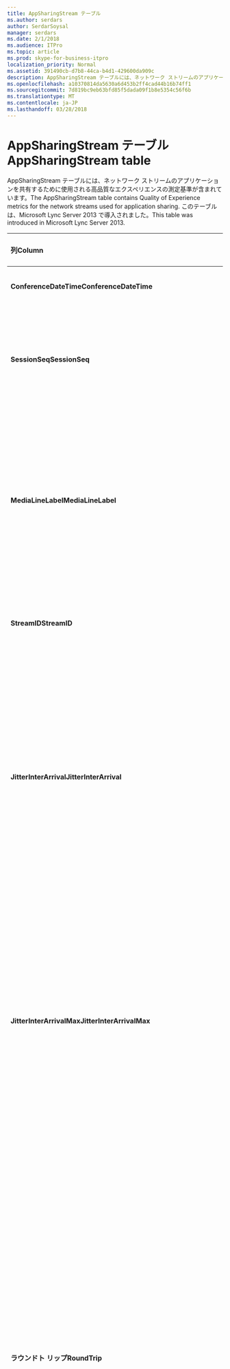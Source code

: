 ```yaml
---
title: AppSharingStream テーブル
ms.author: serdars
author: SerdarSoysal
manager: serdars
ms.date: 2/1/2018
ms.audience: ITPro
ms.topic: article
ms.prod: skype-for-business-itpro
localization_priority: Normal
ms.assetid: 391490cb-d7b8-44ca-b4d1-429600da909c
description: AppSharingStream テーブルには、ネットワーク ストリームのアプリケーションを共有するために使用される高品質なエクスペリエンスの測定基準が含まれています。 このテーブルは、Microsoft Lync Server 2013 で導入されました。
ms.openlocfilehash: a10370814da5630a6d453b2ff4cad44b16b74ff1
ms.sourcegitcommit: 7d819bc9eb63bfd85f5dada09f1b8e5354c56f6b
ms.translationtype: MT
ms.contentlocale: ja-JP
ms.lasthandoff: 03/28/2018
---
```

# <a name="appsharingstream-table"></a><span data-ttu-id="cd76f-104">AppSharingStream テーブル</span><span class="sxs-lookup"><span data-stu-id="cd76f-104">AppSharingStream table</span></span>
 
<span data-ttu-id="cd76f-105">AppSharingStream テーブルには、ネットワーク ストリームのアプリケーションを共有するために使用される高品質なエクスペリエンスの測定基準が含まれています。</span><span class="sxs-lookup"><span data-stu-id="cd76f-105">The AppSharingStream table contains Quality of Experience metrics for the network streams used for application sharing.</span></span> <span data-ttu-id="cd76f-106">このテーブルは、Microsoft Lync Server 2013 で導入されました。</span><span class="sxs-lookup"><span data-stu-id="cd76f-106">This table was introduced in Microsoft Lync Server 2013.</span></span>
  
|<span data-ttu-id="cd76f-107">**列**</span><span class="sxs-lookup"><span data-stu-id="cd76f-107">**Column**</span></span>|<span data-ttu-id="cd76f-108">**データ型**</span><span class="sxs-lookup"><span data-stu-id="cd76f-108">**Data Type**</span></span>|<span data-ttu-id="cd76f-109">**キーまたはインデックス**</span><span class="sxs-lookup"><span data-stu-id="cd76f-109">**Key/Index**</span></span>|<span data-ttu-id="cd76f-110">**詳細**</span><span class="sxs-lookup"><span data-stu-id="cd76f-110">**Details**</span></span>|
|:-----|:-----|:-----|:-----|
|<span data-ttu-id="cd76f-111">**ConferenceDateTime**</span><span class="sxs-lookup"><span data-stu-id="cd76f-111">**ConferenceDateTime**</span></span> <br/> |<span data-ttu-id="cd76f-112">日付時刻</span><span class="sxs-lookup"><span data-stu-id="cd76f-112">dateTime</span></span>  <br/> |<span data-ttu-id="cd76f-113">プライマリ サーバーで、外部</span><span class="sxs-lookup"><span data-stu-id="cd76f-113">Primary, Foreign</span></span>  <br/> |<span data-ttu-id="cd76f-114">日付と時刻、セッションを開始します。</span><span class="sxs-lookup"><span data-stu-id="cd76f-114">Date and time that the session started.</span></span>  <br/> |
|<span data-ttu-id="cd76f-115">**SessionSeq**</span><span class="sxs-lookup"><span data-stu-id="cd76f-115">**SessionSeq**</span></span> <br/> |<span data-ttu-id="cd76f-116">int</span><span class="sxs-lookup"><span data-stu-id="cd76f-116">int</span></span>  <br/> |<span data-ttu-id="cd76f-117">プライマリ サーバーで、外部</span><span class="sxs-lookup"><span data-stu-id="cd76f-117">Primary, Foreign</span></span>  <br/> |<span data-ttu-id="cd76f-118">同時日付けと同時に開始されたセッションの間で区別するために使用される一連の識別子です。</span><span class="sxs-lookup"><span data-stu-id="cd76f-118">Sequential identifier used to distinguish between sessions that started on the same date and at the same time.</span></span>  <br/> |
|<span data-ttu-id="cd76f-119">**MediaLineLabel**</span><span class="sxs-lookup"><span data-stu-id="cd76f-119">**MediaLineLabel**</span></span> <br/> |<span data-ttu-id="cd76f-120">tinyint</span><span class="sxs-lookup"><span data-stu-id="cd76f-120">tinyint</span></span>  <br/> |<span data-ttu-id="cd76f-121">プライマリ サーバーで、外部</span><span class="sxs-lookup"><span data-stu-id="cd76f-121">Primary, Foreign</span></span>  <br/> |<span data-ttu-id="cd76f-122">呼び出しで使用されているビデオの線の種類を表します。</span><span class="sxs-lookup"><span data-stu-id="cd76f-122">Represents the type of video line used in the call.</span></span> <span data-ttu-id="cd76f-123">有効な値は次のとおりです。</span><span class="sxs-lookup"><span data-stu-id="cd76f-123">Allowed values are:</span></span>  <br/> <span data-ttu-id="cd76f-124">0 - オーディオ</span><span class="sxs-lookup"><span data-stu-id="cd76f-124">0 - Audio</span></span>  <br/> <span data-ttu-id="cd76f-125">1-ビデオ</span><span class="sxs-lookup"><span data-stu-id="cd76f-125">1 - Video</span></span>  <br/> <span data-ttu-id="cd76f-126">2-パノラマ ビデオ</span><span class="sxs-lookup"><span data-stu-id="cd76f-126">2 - Panoramic video</span></span>  <br/> <span data-ttu-id="cd76f-127">3 - アプリケーションとデスクトップの共有</span><span class="sxs-lookup"><span data-stu-id="cd76f-127">3 -Application/Desktop Sharing</span></span>  <br/> |
|<span data-ttu-id="cd76f-128">**StreamID**</span><span class="sxs-lookup"><span data-stu-id="cd76f-128">**StreamID**</span></span> <br/> |<span data-ttu-id="cd76f-129">int</span><span class="sxs-lookup"><span data-stu-id="cd76f-129">int</span></span>  <br/> |<span data-ttu-id="cd76f-130">Primary</span><span class="sxs-lookup"><span data-stu-id="cd76f-130">Primary</span></span>  <br/> |<span data-ttu-id="cd76f-131">ストリームを共有するアプリケーションの一意の識別子です。</span><span class="sxs-lookup"><span data-stu-id="cd76f-131">Unique identifier of the application sharing stream.</span></span>  <br/> |
|<span data-ttu-id="cd76f-132">**JitterInterArrival**</span><span class="sxs-lookup"><span data-stu-id="cd76f-132">**JitterInterArrival**</span></span> <br/> |<span data-ttu-id="cd76f-133">int</span><span class="sxs-lookup"><span data-stu-id="cd76f-133">int</span></span>  <br/> ||<span data-ttu-id="cd76f-p104">RTP パケットの着信間に検出された平均ジッター (ジッターとは、通話の "揺れ" の測定値です)。通常、この値が高い場合は、輻輳やメディア サーバーの過負荷の原因が考えられます。その結果、音声のひずみや欠落が生じます。</span><span class="sxs-lookup"><span data-stu-id="cd76f-p104">Average jitter detected between RTP packet arrivals. (Jitter is a measure of the "shakiness" of a call.) High jitter values are typically caused by congestion or an overloaded media server, and result in distorted or lost audio.</span></span>  <br/> |
|<span data-ttu-id="cd76f-136">**JitterInterArrivalMax**</span><span class="sxs-lookup"><span data-stu-id="cd76f-136">**JitterInterArrivalMax**</span></span> <br/> |<span data-ttu-id="cd76f-137">int</span><span class="sxs-lookup"><span data-stu-id="cd76f-137">int</span></span>  <br/> ||<span data-ttu-id="cd76f-138">最大変位は RTP パケットの到着の間に検出します。</span><span class="sxs-lookup"><span data-stu-id="cd76f-138">Maximum jitter detected between RTP packet arrivals.</span></span> <span data-ttu-id="cd76f-139">(ジッタとは、呼び出しの「揺れ」の尺度のことです)。高ジッタ値は、通常負荷またはオーバー ロードされたメディア サーバーでは、によって発生し、オーディオがゆがんでいる、または失われると。</span><span class="sxs-lookup"><span data-stu-id="cd76f-139">(Jitter is a measure of the "shakiness" of a call.) High jitter values are typically caused by congestion or an overloaded media server, and result in distorted or lost audio.</span></span>  <br/> |
|<span data-ttu-id="cd76f-140">**ラウンドト リップ**</span><span class="sxs-lookup"><span data-stu-id="cd76f-140">**RoundTrip**</span></span> <br/> |<span data-ttu-id="cd76f-141">int</span><span class="sxs-lookup"><span data-stu-id="cd76f-141">int</span></span>  <br/> ||<span data-ttu-id="cd76f-p106">リアルタイム転送プロトコル (RTP) パケットが別のエンドポイントとの間を往復するのに要する平均時間 (ミリ秒単位)。200 ミリ秒以下の往復時間が許容できる品質と見なされます。</span><span class="sxs-lookup"><span data-stu-id="cd76f-p106">Average amount of (in milliseconds) required for a Real-Time Transport Protocol packet to travel to another endpoint and then back. Round-trip times of 200 milliseconds or less are considered of acceptable quality.</span></span>  <br/> <span data-ttu-id="cd76f-p107">この値が高い場合は、国際通話ルーティング、ルーティングの構成ミス、メディア サーバーの過負荷などの原因が考えられます。その結果、双方向のリアルタイムの音声会話が難しくなります。</span><span class="sxs-lookup"><span data-stu-id="cd76f-p107">High round-trip values can be caused by international call routing; a routing misconfiguration; or an overloaded media server. High round-trip times result in difficulties with two-way, real-time audio conversations.</span></span>  <br/> |
|<span data-ttu-id="cd76f-146">**RoundTripMax**</span><span class="sxs-lookup"><span data-stu-id="cd76f-146">**RoundTripMax**</span></span> <br/> |<span data-ttu-id="cd76f-147">int</span><span class="sxs-lookup"><span data-stu-id="cd76f-147">int</span></span>  <br/> ||<span data-ttu-id="cd76f-148">最大量 (単位はミリ秒) のリアルタイム転送プロトコル パケットを別のエンドポイントに移動し、バックアップに必要な。</span><span class="sxs-lookup"><span data-stu-id="cd76f-148">Maximum amount of (in milliseconds) required for a Real-Time Transport Protocol packet to travel to another endpoint and then back.</span></span> <span data-ttu-id="cd76f-149">200 ミリ秒以下の往復時間が許容できる品質と見なされます。</span><span class="sxs-lookup"><span data-stu-id="cd76f-149">Round-trip times of 200 milliseconds or less are considered of acceptable quality.</span></span>  <br/> <span data-ttu-id="cd76f-p109">この値が高い場合は、国際通話ルーティング、ルーティングの構成ミス、メディア サーバーの過負荷などの原因が考えられます。その結果、双方向のリアルタイムの音声会話が難しくなります。</span><span class="sxs-lookup"><span data-stu-id="cd76f-p109">High round-trip values can be caused by international call routing; a routing misconfiguration; or an overloaded media server. High round-trip times result in difficulties with two-way, real-time audio conversations.</span></span>  <br/> |
|<span data-ttu-id="cd76f-152">**PacketLossRate**</span><span class="sxs-lookup"><span data-stu-id="cd76f-152">**PacketLossRate**</span></span> <br/> |<span data-ttu-id="cd76f-153">float</span><span class="sxs-lookup"><span data-stu-id="cd76f-153">float</span></span>  <br/> ||<span data-ttu-id="cd76f-p110">リアルタイム転送プロトコル (RTP) パケット損失の平均レート。(パケット損失は、RTP パケット、つまりインターネット経由で音声とビデオを転送するために使われるプロトコルの一種で、パケットが宛先に到達できなかったときに発生します)。この値が高い場合は、輻輳、帯域幅の不足、ワイヤレスの輻輳または干渉、メディア サーバーの過負荷などの原因が考えられます。パケット損失が発生すると、通常、音声のひずみや欠落が生じます。</span><span class="sxs-lookup"><span data-stu-id="cd76f-p110">Average rate of Real-Time Transport Protocol (RTP) packet loss. (Packet loss occurs when RTP packets, a protocol used for transmitting audio and video across the Internet, failed to reach their destination.) High loss rates are generally caused by congestion; lack of bandwidth; wireless congestion or interference; or an overloaded media server. Packet loss typically results in distorted or lost audio.</span></span>  <br/> |
|<span data-ttu-id="cd76f-157">**PacketLossRateMax**</span><span class="sxs-lookup"><span data-stu-id="cd76f-157">**PacketLossRateMax**</span></span> <br/> |<span data-ttu-id="cd76f-158">float</span><span class="sxs-lookup"><span data-stu-id="cd76f-158">float</span></span>  <br/> ||<span data-ttu-id="cd76f-159">リアルタイム転送プロトコル (RTP) パケット損失の最大速度です。</span><span class="sxs-lookup"><span data-stu-id="cd76f-159">Maximum rate of Real-Time Transport Protocol (RTP) packet loss.</span></span> <span data-ttu-id="cd76f-160">(パケット ・ ロスは、送信先に到達するのには、RTP パケットをインターネット経由でオーディオとビデオを送信するために使用されるプロトコルが失敗したとき発生します)。高損失率の原因として多い混雑します。帯域幅が不足しています。ワイヤレスの輻輳または干渉します。または、オーバー ロードされたメディア サーバーを選択します。</span><span class="sxs-lookup"><span data-stu-id="cd76f-160">(Packet loss occurs when RTP packets, a protocol used for transmitting audio and video across the Internet, failed to reach their destination.) High loss rates are generally caused by congestion; lack of bandwidth; wireless congestion or interference; or an overloaded media server.</span></span> <span data-ttu-id="cd76f-161">パケット損失が発生すると、通常、音声のひずみや欠落が生じます。</span><span class="sxs-lookup"><span data-stu-id="cd76f-161">Packet loss typically results in distorted or lost audio.</span></span>  <br/> |
|<span data-ttu-id="cd76f-162">**PacketUtilization**</span><span class="sxs-lookup"><span data-stu-id="cd76f-162">**PacketUtilization**</span></span> <br/> |<span data-ttu-id="cd76f-163">int</span><span class="sxs-lookup"><span data-stu-id="cd76f-163">int</span></span>  <br/> ||<span data-ttu-id="cd76f-164">送信されるパケットの数です。</span><span class="sxs-lookup"><span data-stu-id="cd76f-164">Number of packets sent.</span></span>  <br/> |
|<span data-ttu-id="cd76f-165">**BandwidthEst**</span><span class="sxs-lookup"><span data-stu-id="cd76f-165">**BandwidthEst**</span></span> <br/> |<span data-ttu-id="cd76f-166">int</span><span class="sxs-lookup"><span data-stu-id="cd76f-166">int</span></span>  <br/> ||<span data-ttu-id="cd76f-167">セッションの最後に使用可能な一方向の帯域幅を推定します。</span><span class="sxs-lookup"><span data-stu-id="cd76f-167">Estimated one-way bandwidth available at the end of the session.</span></span> <span data-ttu-id="cd76f-168">1 秒あたりのビット数で報告されます。</span><span class="sxs-lookup"><span data-stu-id="cd76f-168">Reported in bits per second.</span></span>  <br/> |
|<span data-ttu-id="cd76f-169">**AppSharingPayloadDescription**</span><span class="sxs-lookup"><span data-stu-id="cd76f-169">**AppSharingPayloadDescription**</span></span> <br/> |<span data-ttu-id="cd76f-170">int</span><span class="sxs-lookup"><span data-stu-id="cd76f-170">int</span></span>  <br/> ||<span data-ttu-id="cd76f-171">ペイロードを共有するアプリケーションの説明です。</span><span class="sxs-lookup"><span data-stu-id="cd76f-171">Description of the application sharing payload.</span></span>  <br/> |
|<span data-ttu-id="cd76f-172">**RelativeOneWayTotal**</span><span class="sxs-lookup"><span data-stu-id="cd76f-172">**RelativeOneWayTotal**</span></span> <br/> |<span data-ttu-id="cd76f-173">float</span><span class="sxs-lookup"><span data-stu-id="cd76f-173">float</span></span>  <br/> ||<span data-ttu-id="cd76f-174">一方向の遅延時間の合計金額です。</span><span class="sxs-lookup"><span data-stu-id="cd76f-174">Total amount of one-way latency.</span></span> <span data-ttu-id="cd76f-175">相対的な一方向の遅延時間は、クライアントとサーバー間の遅延を測定します。</span><span class="sxs-lookup"><span data-stu-id="cd76f-175">Relative one-way latency measures the delay between the client and the server.</span></span>  <br/> |
|<span data-ttu-id="cd76f-176">**RelativeOneWayAverage**</span><span class="sxs-lookup"><span data-stu-id="cd76f-176">**RelativeOneWayAverage**</span></span> <br/> |<span data-ttu-id="cd76f-177">float</span><span class="sxs-lookup"><span data-stu-id="cd76f-177">float</span></span>  <br/> ||<span data-ttu-id="cd76f-178">一方向の遅延時間の平均量。</span><span class="sxs-lookup"><span data-stu-id="cd76f-178">Average amount of one-way latency.</span></span> <span data-ttu-id="cd76f-179">相対的な一方向の遅延時間は、クライアントとサーバー間の遅延を測定します。</span><span class="sxs-lookup"><span data-stu-id="cd76f-179">Relative one-way latency measures the delay between the client and the server.</span></span>  <br/> |
|<span data-ttu-id="cd76f-180">**RelativeOneWayMax**</span><span class="sxs-lookup"><span data-stu-id="cd76f-180">**RelativeOneWayMax**</span></span> <br/> |<span data-ttu-id="cd76f-181">float</span><span class="sxs-lookup"><span data-stu-id="cd76f-181">float</span></span>  <br/> ||<span data-ttu-id="cd76f-182">一方向の遅延時間の最大数。</span><span class="sxs-lookup"><span data-stu-id="cd76f-182">Maximum amount of one-way latency.</span></span> <span data-ttu-id="cd76f-183">相対的な一方向の遅延時間は、クライアントとサーバー間の遅延を測定します。</span><span class="sxs-lookup"><span data-stu-id="cd76f-183">Relative one-way latency measures the delay between the client and the server.</span></span>  <br/> |
|<span data-ttu-id="cd76f-184">**RelativeOneWayBurstOccurrences**</span><span class="sxs-lookup"><span data-stu-id="cd76f-184">**RelativeOneWayBurstOccurrences**</span></span> <br/> |<span data-ttu-id="cd76f-185">int</span><span class="sxs-lookup"><span data-stu-id="cd76f-185">int</span></span>  <br/> ||<span data-ttu-id="cd76f-186">合計の一方向のバースト発生数です。</span><span class="sxs-lookup"><span data-stu-id="cd76f-186">Total one-way burst occurrences.</span></span> <span data-ttu-id="cd76f-187">「集中」の転送は、安定ではなく予期しない状態でのデータのフロー転送です。</span><span class="sxs-lookup"><span data-stu-id="cd76f-187">A "bursty" transmission is a transmission where data flows in unpredictable bursts as opposed to a steady stream.</span></span> <span data-ttu-id="cd76f-188">このメトリックは、クライアントとサーバー間のデータ フローを測定します。</span><span class="sxs-lookup"><span data-stu-id="cd76f-188">This metric measures data flow between the client and the server.</span></span>  <br/> |
|<span data-ttu-id="cd76f-189">**RelativeOneWayBurstDensity**</span><span class="sxs-lookup"><span data-stu-id="cd76f-189">**RelativeOneWayBurstDensity**</span></span> <br/> |<span data-ttu-id="cd76f-190">float</span><span class="sxs-lookup"><span data-stu-id="cd76f-190">float</span></span>  <br/> ||<span data-ttu-id="cd76f-191">合計の一方向のバースト密度。</span><span class="sxs-lookup"><span data-stu-id="cd76f-191">Total one-way burst density.</span></span> <span data-ttu-id="cd76f-192">「集中」の転送は、安定ではなく予期しない状態でのデータのフロー転送です。</span><span class="sxs-lookup"><span data-stu-id="cd76f-192">A "bursty" transmission is a transmission where data flows in unpredictable bursts as opposed to a steady stream.</span></span> <span data-ttu-id="cd76f-193">このメトリックは、クライアントとサーバー間のデータ フローを測定します。</span><span class="sxs-lookup"><span data-stu-id="cd76f-193">This metric measures data flow between the client and the server.</span></span>  <br/> |
|<span data-ttu-id="cd76f-194">**RelativeOneWayBurstDuration**</span><span class="sxs-lookup"><span data-stu-id="cd76f-194">**RelativeOneWayBurstDuration**</span></span> <br/> |<span data-ttu-id="cd76f-195">float</span><span class="sxs-lookup"><span data-stu-id="cd76f-195">float</span></span>  <br/> ||<span data-ttu-id="cd76f-196">合計の一方向のバーストの継続時間です。</span><span class="sxs-lookup"><span data-stu-id="cd76f-196">Total one-way burst duration.</span></span> <span data-ttu-id="cd76f-197">「集中」の転送は、安定ではなく予期しない状態でのデータのフロー転送です。</span><span class="sxs-lookup"><span data-stu-id="cd76f-197">A "bursty" transmission is a transmission where data flows in unpredictable bursts as opposed to a steady stream.</span></span> <span data-ttu-id="cd76f-198">このメトリックは、クライアントとサーバー間のデータ フローを測定します。</span><span class="sxs-lookup"><span data-stu-id="cd76f-198">This metric measures data flow between the client and the server.</span></span>  <br/> |
|<span data-ttu-id="cd76f-199">**RelativeOneWayGapOccurrences**</span><span class="sxs-lookup"><span data-stu-id="cd76f-199">**RelativeOneWayGapOccurrences**</span></span> <br/> |<span data-ttu-id="cd76f-200">int</span><span class="sxs-lookup"><span data-stu-id="cd76f-200">int</span></span>  <br/> ||<span data-ttu-id="cd76f-201">合計の一方向のギャップの発生数です。</span><span class="sxs-lookup"><span data-stu-id="cd76f-201">Total one-way gap occurrences.</span></span> <span data-ttu-id="cd76f-202">「集中」の転送では、転送、安定したストリームではなく予期しない状態でのデータのフローギャップは、これらのバーストの間の遅延を指定します。</span><span class="sxs-lookup"><span data-stu-id="cd76f-202">A "bursty" transmission is a transmission where data flows in unpredictable bursts as opposed to a steady stream; gaps indicate delays between these bursts.</span></span> <span data-ttu-id="cd76f-203">このメトリックは、クライアントとサーバー間のデータ フローを測定します。</span><span class="sxs-lookup"><span data-stu-id="cd76f-203">This metric measures data flow between the client and the server.</span></span>  <br/> |
|<span data-ttu-id="cd76f-204">**RelativeOneWayGapDensity**</span><span class="sxs-lookup"><span data-stu-id="cd76f-204">**RelativeOneWayGapDensity**</span></span> <br/> |<span data-ttu-id="cd76f-205">float</span><span class="sxs-lookup"><span data-stu-id="cd76f-205">float</span></span>  <br/> ||<span data-ttu-id="cd76f-206">合計の一方向のギャップ密度。</span><span class="sxs-lookup"><span data-stu-id="cd76f-206">Total one-way gap density.</span></span> <span data-ttu-id="cd76f-207">「集中」の転送では、転送、安定したストリームではなく予期しない状態でのデータのフローギャップは、これらのバーストの間の遅延を指定します。</span><span class="sxs-lookup"><span data-stu-id="cd76f-207">A "bursty" transmission is a transmission where data flows in unpredictable bursts as opposed to a steady stream; gaps indicate delays between these bursts.</span></span> <span data-ttu-id="cd76f-208">このメトリックは、クライアントとサーバー間のデータ フローを測定します。</span><span class="sxs-lookup"><span data-stu-id="cd76f-208">This metric measures data flow between the client and the server.</span></span>  <br/> |
|<span data-ttu-id="cd76f-209">**RelativeOneWayGapDuration**</span><span class="sxs-lookup"><span data-stu-id="cd76f-209">**RelativeOneWayGapDuration**</span></span> <br/> |<span data-ttu-id="cd76f-210">float</span><span class="sxs-lookup"><span data-stu-id="cd76f-210">float</span></span>  <br/> ||<span data-ttu-id="cd76f-211">合計の一方向のギャップの期間です。</span><span class="sxs-lookup"><span data-stu-id="cd76f-211">Total one-way gap duration.</span></span> <span data-ttu-id="cd76f-212">「集中」の転送では、転送、安定したストリームではなく予期しない状態でのデータのフローギャップは、これらのバーストの間の遅延を指定します。</span><span class="sxs-lookup"><span data-stu-id="cd76f-212">A "bursty" transmission is a transmission where data flows in unpredictable bursts as opposed to a steady stream; gaps indicate delays between these bursts.</span></span> <span data-ttu-id="cd76f-213">このメトリックは、クライアントとサーバー間のデータ フローを測定します。</span><span class="sxs-lookup"><span data-stu-id="cd76f-213">This metric measures data flow between the client and the server.</span></span>  <br/> |
|<span data-ttu-id="cd76f-214">**ApplicationSharingType**</span><span class="sxs-lookup"><span data-stu-id="cd76f-214">**ApplicationSharingType**</span></span> <br/> |<span data-ttu-id="cd76f-215">varChar(256)</span><span class="sxs-lookup"><span data-stu-id="cd76f-215">varChar(256)</span></span>  <br/> ||<span data-ttu-id="cd76f-216">(共有またはビューアー) に、アプリケーション ロールとコンテンツを入力します。</span><span class="sxs-lookup"><span data-stu-id="cd76f-216">Application role (Sharer or Viewer) and content type.</span></span>  <br/> |
|<span data-ttu-id="cd76f-217">**RDPTileProcessingLatencyTotal**</span><span class="sxs-lookup"><span data-stu-id="cd76f-217">**RDPTileProcessingLatencyTotal**</span></span> <br/> |<span data-ttu-id="cd76f-218">float</span><span class="sxs-lookup"><span data-stu-id="cd76f-218">float</span></span>  <br/> ||<span data-ttu-id="cd76f-219">リモート デスクトップ プロトコル (RDP) タイルの処理時間の合計です。</span><span class="sxs-lookup"><span data-stu-id="cd76f-219">Total processing time for remote desktop protocol (RDP) tiles.</span></span> <span data-ttu-id="cd76f-220">表示エクスペリエンスで遅延が長く高い合計に相当します。</span><span class="sxs-lookup"><span data-stu-id="cd76f-220">A higher total equates to a longer delay in the viewing experience.</span></span>  <br/> |
|<span data-ttu-id="cd76f-221">**RDPTileProcessingLatencyAverage**</span><span class="sxs-lookup"><span data-stu-id="cd76f-221">**RDPTileProcessingLatencyAverage**</span></span> <br/> |<span data-ttu-id="cd76f-222">float</span><span class="sxs-lookup"><span data-stu-id="cd76f-222">float</span></span>  <br/> ||<span data-ttu-id="cd76f-223">リモート デスクトップ プロトコル (RDP) タイルの処理時間の平均値します。</span><span class="sxs-lookup"><span data-stu-id="cd76f-223">Average processing time for remote desktop protocol (RDP) tiles.</span></span> <span data-ttu-id="cd76f-224">表示エクスペリエンスで遅延が長く高い合計に相当します。</span><span class="sxs-lookup"><span data-stu-id="cd76f-224">A higher total equates to a longer delay in the viewing experience.</span></span>  <br/> |
|<span data-ttu-id="cd76f-225">**RDPTileProcessingLatencyMax**</span><span class="sxs-lookup"><span data-stu-id="cd76f-225">**RDPTileProcessingLatencyMax**</span></span> <br/> |<span data-ttu-id="cd76f-226">float</span><span class="sxs-lookup"><span data-stu-id="cd76f-226">float</span></span>  <br/> ||<span data-ttu-id="cd76f-227">リモート デスクトップ プロトコル (RDP) の最大の処理時間を並べて表示します。</span><span class="sxs-lookup"><span data-stu-id="cd76f-227">Maximum processing time for remote desktop protocol (RDP) tiles.</span></span> <span data-ttu-id="cd76f-228">表示エクスペリエンスで遅延が長く高い合計に相当します。</span><span class="sxs-lookup"><span data-stu-id="cd76f-228">A higher total equates to a longer delay in the viewing experience.</span></span>  <br/> |
|<span data-ttu-id="cd76f-229">**RDPTileProcessingLatencyBurstOccurrences**</span><span class="sxs-lookup"><span data-stu-id="cd76f-229">**RDPTileProcessingLatencyBurstOccurrences**</span></span> <br/> |<span data-ttu-id="cd76f-230">int</span><span class="sxs-lookup"><span data-stu-id="cd76f-230">int</span></span>  <br/> ||<span data-ttu-id="cd76f-231">リモート デスクトップ プロトコル (RDP) タイルの処理時間の出現をバーストします。</span><span class="sxs-lookup"><span data-stu-id="cd76f-231">Burst occurrences in the processing time for remote desktop protocol (RDP) tiles.</span></span> <span data-ttu-id="cd76f-232">「集中」の転送は、安定ではなく予期しない状態でのデータのフロー転送です。</span><span class="sxs-lookup"><span data-stu-id="cd76f-232">A "bursty" transmission is a transmission where data flows in unpredictable bursts as opposed to a steady stream.</span></span>  <br/> |
|<span data-ttu-id="cd76f-233">**RDPTileProcessingLatencyBurstDensity**</span><span class="sxs-lookup"><span data-stu-id="cd76f-233">**RDPTileProcessingLatencyBurstDensity**</span></span> <br/> |<span data-ttu-id="cd76f-234">float</span><span class="sxs-lookup"><span data-stu-id="cd76f-234">float</span></span>  <br/> ||<span data-ttu-id="cd76f-235">リモート デスクトップ プロトコル (RDP) タイルの処理時間の密度をバーストします。</span><span class="sxs-lookup"><span data-stu-id="cd76f-235">Burst density in the processing time for remote desktop protocol (RDP) tiles.</span></span> <span data-ttu-id="cd76f-236">「集中」の転送は、安定ではなく予期しない状態でのデータのフロー転送です。</span><span class="sxs-lookup"><span data-stu-id="cd76f-236">A "bursty" transmission is a transmission where data flows in unpredictable bursts as opposed to a steady stream.</span></span>  <br/> |
|<span data-ttu-id="cd76f-237">**RDPTileProcessingLatencyBurstDuration**</span><span class="sxs-lookup"><span data-stu-id="cd76f-237">**RDPTileProcessingLatencyBurstDuration**</span></span> <br/> |<span data-ttu-id="cd76f-238">float</span><span class="sxs-lookup"><span data-stu-id="cd76f-238">float</span></span>  <br/> ||<span data-ttu-id="cd76f-239">リモート デスクトップ プロトコル (RDP) タイルの処理時間の期間をバーストします。</span><span class="sxs-lookup"><span data-stu-id="cd76f-239">Burst duration in the processing time for remote desktop protocol (RDP) tiles.</span></span> <span data-ttu-id="cd76f-240">「集中」の転送は、安定ではなく予期しない状態でのデータのフロー転送です。</span><span class="sxs-lookup"><span data-stu-id="cd76f-240">A "bursty" transmission is a transmission where data flows in unpredictable bursts as opposed to a steady stream.</span></span>  <br/> |
|<span data-ttu-id="cd76f-241">**RDPTileProcessingLatencyGapOccurrences**</span><span class="sxs-lookup"><span data-stu-id="cd76f-241">**RDPTileProcessingLatencyGapOccurrences**</span></span> <br/> |<span data-ttu-id="cd76f-242">int</span><span class="sxs-lookup"><span data-stu-id="cd76f-242">int</span></span>  <br/> ||<span data-ttu-id="cd76f-243">リモート デスクトップ プロトコル (RDP) タイルの処理時間でのギャップ発生数です。</span><span class="sxs-lookup"><span data-stu-id="cd76f-243">Gap occurrences in the processing time for remote desktop protocol (RDP) tiles.</span></span>  <br/> |
|<span data-ttu-id="cd76f-244">**RDPTileProcessingLatencyGapDensity**</span><span class="sxs-lookup"><span data-stu-id="cd76f-244">**RDPTileProcessingLatencyGapDensity**</span></span> <br/> |<span data-ttu-id="cd76f-245">float</span><span class="sxs-lookup"><span data-stu-id="cd76f-245">float</span></span>  <br/> ||<span data-ttu-id="cd76f-246">リモート デスクトップ プロトコル (RDP) タイルの処理時間でのギャップ密度。</span><span class="sxs-lookup"><span data-stu-id="cd76f-246">Gap density in the processing time for remote desktop protocol (RDP) tiles.</span></span> <span data-ttu-id="cd76f-247">ギャップの低密度より優れた表示エクスペリエンスに相当します。</span><span class="sxs-lookup"><span data-stu-id="cd76f-247">Low gap density equates to a better viewing experience.</span></span>  <br/> |
|<span data-ttu-id="cd76f-248">**RDPTileProcessingLatencyGapDuration**</span><span class="sxs-lookup"><span data-stu-id="cd76f-248">**RDPTileProcessingLatencyGapDuration**</span></span> <br/> |<span data-ttu-id="cd76f-249">float</span><span class="sxs-lookup"><span data-stu-id="cd76f-249">float</span></span>  <br/> ||<span data-ttu-id="cd76f-250">リモート デスクトップ プロトコル (RDP) タイルの処理時間の間隔の期間です。</span><span class="sxs-lookup"><span data-stu-id="cd76f-250">Gap duration in the processing time for remote desktop protocol (RDP) tiles.</span></span> <span data-ttu-id="cd76f-251">短い間隔の期間は、表示エクスペリエンスを向上させるに似ています。</span><span class="sxs-lookup"><span data-stu-id="cd76f-251">Short gap durations equate to a better viewing experience.</span></span>  <br/> |
|<span data-ttu-id="cd76f-252">**CaptureTileRateTotal**</span><span class="sxs-lookup"><span data-stu-id="cd76f-252">**CaptureTileRateTotal**</span></span> <br/> |<span data-ttu-id="cd76f-253">float</span><span class="sxs-lookup"><span data-stu-id="cd76f-253">float</span></span>  <br/> ||<span data-ttu-id="cd76f-254">(1 秒あたりのタイル) でキャプチャされたタイルの合計の割合。</span><span class="sxs-lookup"><span data-stu-id="cd76f-254">Total rate of captured tiles (in tiles per second).</span></span>  <br/> |
|<span data-ttu-id="cd76f-255">**CaptureTileRateAverage**</span><span class="sxs-lookup"><span data-stu-id="cd76f-255">**CaptureTileRateAverage**</span></span> <br/> |<span data-ttu-id="cd76f-256">float</span><span class="sxs-lookup"><span data-stu-id="cd76f-256">float</span></span>  <br/> ||<span data-ttu-id="cd76f-257">(1 秒あたりのタイル) でキャプチャされたタイルの平均レート。</span><span class="sxs-lookup"><span data-stu-id="cd76f-257">Average rate of captured tiles (in tiles per second).</span></span>  <br/> |
|<span data-ttu-id="cd76f-258">**CaptureTileRateMax**</span><span class="sxs-lookup"><span data-stu-id="cd76f-258">**CaptureTileRateMax**</span></span> <br/> |<span data-ttu-id="cd76f-259">float</span><span class="sxs-lookup"><span data-stu-id="cd76f-259">float</span></span>  <br/> ||<span data-ttu-id="cd76f-260">(1 秒あたりのタイル) でキャプチャされたタイルの最大数です。</span><span class="sxs-lookup"><span data-stu-id="cd76f-260">Maximum rate of captured tiles (in tiles per second).</span></span>  <br/> |
|<span data-ttu-id="cd76f-261">**CaptureTileRateBurstOccurrences**</span><span class="sxs-lookup"><span data-stu-id="cd76f-261">**CaptureTileRateBurstOccurrences**</span></span> <br/> |<span data-ttu-id="cd76f-262">t</span><span class="sxs-lookup"><span data-stu-id="cd76f-262">in t</span></span>  <br/> ||<span data-ttu-id="cd76f-263">(1 秒あたりのタイル) でキャプチャされたタイルのレートでの出現箇所をバーストします。</span><span class="sxs-lookup"><span data-stu-id="cd76f-263">Burst occurrences in the rate of captured tiles (in tiles per second).</span></span>  <br/> |
|<span data-ttu-id="cd76f-264">**CaptureTileRateBurstDensity**</span><span class="sxs-lookup"><span data-stu-id="cd76f-264">**CaptureTileRateBurstDensity**</span></span> <br/> |<span data-ttu-id="cd76f-265">float</span><span class="sxs-lookup"><span data-stu-id="cd76f-265">float</span></span>  <br/> ||<span data-ttu-id="cd76f-266">(1 秒あたりのタイル) でキャプチャされたタイルのレートの密度をバーストします。</span><span class="sxs-lookup"><span data-stu-id="cd76f-266">Burst density in the rate of captured tiles (in tiles per second).</span></span>  <br/> |
|<span data-ttu-id="cd76f-267">**CaptureTileRateBurstDuration**</span><span class="sxs-lookup"><span data-stu-id="cd76f-267">**CaptureTileRateBurstDuration**</span></span> <br/> |<span data-ttu-id="cd76f-268">float</span><span class="sxs-lookup"><span data-stu-id="cd76f-268">float</span></span>  <br/> ||<span data-ttu-id="cd76f-269">(1 秒あたりのタイル) でキャプチャされたタイルのレートでは、期間をバーストします。</span><span class="sxs-lookup"><span data-stu-id="cd76f-269">Burst duration in the rate of captured tiles (in tiles per second).</span></span>  <br/> |
|<span data-ttu-id="cd76f-270">**CaptureTileRateGapOccurrences**</span><span class="sxs-lookup"><span data-stu-id="cd76f-270">**CaptureTileRateGapOccurrences**</span></span> <br/> |<span data-ttu-id="cd76f-271">int</span><span class="sxs-lookup"><span data-stu-id="cd76f-271">int</span></span>  <br/> ||<span data-ttu-id="cd76f-272">(1 秒あたりのタイル) でキャプチャされたタイルのレートでのギャップ発生数です。</span><span class="sxs-lookup"><span data-stu-id="cd76f-272">Gap occurrences in the rate of captured tiles (in tiles per second).</span></span>  <br/> |
|<span data-ttu-id="cd76f-273">**CaptureTileRateGapDensity**</span><span class="sxs-lookup"><span data-stu-id="cd76f-273">**CaptureTileRateGapDensity**</span></span> <br/> |<span data-ttu-id="cd76f-274">float</span><span class="sxs-lookup"><span data-stu-id="cd76f-274">float</span></span>  <br/> ||<span data-ttu-id="cd76f-275">(1 秒あたりのタイル) でキャプチャされたタイルのレートでのギャップ密度。</span><span class="sxs-lookup"><span data-stu-id="cd76f-275">Gap density in the rate of captured tiles (in tiles per second).</span></span>  <br/> |
|<span data-ttu-id="cd76f-276">**CaptureTileRateGapDuration**</span><span class="sxs-lookup"><span data-stu-id="cd76f-276">**CaptureTileRateGapDuration**</span></span> <br/> |<span data-ttu-id="cd76f-277">float</span><span class="sxs-lookup"><span data-stu-id="cd76f-277">float</span></span>  <br/> ||<span data-ttu-id="cd76f-278">ギャップ時間 (1 秒あたりのタイル) でキャプチャされたタイルのレートです。</span><span class="sxs-lookup"><span data-stu-id="cd76f-278">Gap duration in the rate of captured tiles (in tiles per second).</span></span>  <br/> |
|<span data-ttu-id="cd76f-279">**SpoiledTilePercentTotal**</span><span class="sxs-lookup"><span data-stu-id="cd76f-279">**SpoiledTilePercentTotal**</span></span> <br/> |<span data-ttu-id="cd76f-280">float</span><span class="sxs-lookup"><span data-stu-id="cd76f-280">float</span></span>  <br/> ||<span data-ttu-id="cd76f-281">ビューアーが届きませんでしたが代わりには破棄され、新しいコンテンツで上書きされるコンテンツの合計の割合。</span><span class="sxs-lookup"><span data-stu-id="cd76f-281">Total percentage of the content that did not reach the viewer but was instead discarded and overwritten by fresh content.</span></span>  <br/> |
|<span data-ttu-id="cd76f-282">**SpoiledTilePercentAverage**</span><span class="sxs-lookup"><span data-stu-id="cd76f-282">**SpoiledTilePercentAverage**</span></span> <br/> |<span data-ttu-id="cd76f-283">float</span><span class="sxs-lookup"><span data-stu-id="cd76f-283">float</span></span>  <br/> ||<span data-ttu-id="cd76f-284">ビューアーが届きませんでしたが代わりには破棄され、新しいコンテンツで上書きされるコンテンツの割合に関する平均。</span><span class="sxs-lookup"><span data-stu-id="cd76f-284">Average percentage of the content that did not reach the viewer but was instead discarded and overwritten by fresh content.</span></span>  <br/> |
|<span data-ttu-id="cd76f-285">**SpoiledTilePercentMax**</span><span class="sxs-lookup"><span data-stu-id="cd76f-285">**SpoiledTilePercentMax**</span></span> <br/> |<span data-ttu-id="cd76f-286">float</span><span class="sxs-lookup"><span data-stu-id="cd76f-286">float</span></span>  <br/> ||<span data-ttu-id="cd76f-287">ビューアーが届きませんでしたが代わりには破棄され、新しいコンテンツで上書きされるコンテンツの最大の割合です。</span><span class="sxs-lookup"><span data-stu-id="cd76f-287">Maximum percentage of the content that did not reach the viewer but was instead discarded and overwritten by fresh content.</span></span>  <br/> |
|<span data-ttu-id="cd76f-288">**SpoiledTilePercentBurstOccurrences**</span><span class="sxs-lookup"><span data-stu-id="cd76f-288">**SpoiledTilePercentBurstOccurrences**</span></span> <br/> |<span data-ttu-id="cd76f-289">int</span><span class="sxs-lookup"><span data-stu-id="cd76f-289">int</span></span>  <br/> ||<span data-ttu-id="cd76f-290">ビューアーが届きませんでしたが代わりには破棄され、新しいコンテンツで上書きされるコンテンツの出現箇所をバーストします。</span><span class="sxs-lookup"><span data-stu-id="cd76f-290">Burst occurrences for the content that did not reach the viewer but was instead discarded and overwritten by fresh content.</span></span>  <br/> |
|<span data-ttu-id="cd76f-291">**SpoiledTilePercentBurstDensity**</span><span class="sxs-lookup"><span data-stu-id="cd76f-291">**SpoiledTilePercentBurstDensity**</span></span> <br/> |<span data-ttu-id="cd76f-292">float</span><span class="sxs-lookup"><span data-stu-id="cd76f-292">float</span></span>  <br/> ||<span data-ttu-id="cd76f-293">ビューアーが届きませんでしたが代わりには破棄され、新しいコンテンツで上書きされるコンテンツの密度をバーストします。</span><span class="sxs-lookup"><span data-stu-id="cd76f-293">Burst density for the content that did not reach the viewer but was instead discarded and overwritten by fresh content.</span></span>  <br/> |
|<span data-ttu-id="cd76f-294">**SpoiledTilePercentBurstDuration**</span><span class="sxs-lookup"><span data-stu-id="cd76f-294">**SpoiledTilePercentBurstDuration**</span></span> <br/> |<span data-ttu-id="cd76f-295">float</span><span class="sxs-lookup"><span data-stu-id="cd76f-295">float</span></span>  <br/> ||<span data-ttu-id="cd76f-296">ビューアーが届きませんでしたが代わりに破棄され、新しい内容で上書きされるコンテンツの存続期間をバーストします。</span><span class="sxs-lookup"><span data-stu-id="cd76f-296">Burst duration for the content that did not reach the viewer but was instead discarded and overwritten by fresh content.</span></span>  <br/> |
|<span data-ttu-id="cd76f-297">**SpoiledTilePercentGapOccurrences**</span><span class="sxs-lookup"><span data-stu-id="cd76f-297">**SpoiledTilePercentGapOccurrences**</span></span> <br/> |<span data-ttu-id="cd76f-298">int</span><span class="sxs-lookup"><span data-stu-id="cd76f-298">int</span></span>  <br/> ||<span data-ttu-id="cd76f-299">ビューアーが届きませんでしたが代わりには破棄され、新しいコンテンツで上書きされるコンテンツのギャップの発生数です。</span><span class="sxs-lookup"><span data-stu-id="cd76f-299">Gap occurrences for the content that did not reach the viewer but was instead discarded and overwritten by fresh content.</span></span>  <br/> |
|<span data-ttu-id="cd76f-300">**SpoiledTilePercentGapDensity**</span><span class="sxs-lookup"><span data-stu-id="cd76f-300">**SpoiledTilePercentGapDensity**</span></span> <br/> |<span data-ttu-id="cd76f-301">float</span><span class="sxs-lookup"><span data-stu-id="cd76f-301">float</span></span>  <br/> ||<span data-ttu-id="cd76f-302">ビューアーが届きませんでしたが代わりには破棄され、新しいコンテンツで上書きされるコンテンツのギャップ密度。</span><span class="sxs-lookup"><span data-stu-id="cd76f-302">Gap density for the content that did not reach the viewer but was instead discarded and overwritten by fresh content.</span></span>  <br/> |
|<span data-ttu-id="cd76f-303">**SpoiledTilePercentGapDuration**</span><span class="sxs-lookup"><span data-stu-id="cd76f-303">**SpoiledTilePercentGapDuration**</span></span> <br/> |<span data-ttu-id="cd76f-304">float</span><span class="sxs-lookup"><span data-stu-id="cd76f-304">float</span></span>  <br/> ||<span data-ttu-id="cd76f-305">ビューアーが届きませんでしたが代わりには破棄され、新しいコンテンツで上書きされるコンテンツのギャップの期間です。</span><span class="sxs-lookup"><span data-stu-id="cd76f-305">Gap duration for the content that did not reach the viewer but was instead discarded and overwritten by fresh content.</span></span>  <br/> |
|<span data-ttu-id="cd76f-306">**ScrapingFrameRateTotal**</span><span class="sxs-lookup"><span data-stu-id="cd76f-306">**ScrapingFrameRateTotal**</span></span> <br/> |<span data-ttu-id="cd76f-307">float</span><span class="sxs-lookup"><span data-stu-id="cd76f-307">float</span></span>  <br/> ||<span data-ttu-id="cd76f-308">グラフィックス ソースから scraped フレームの合計数です。</span><span class="sxs-lookup"><span data-stu-id="cd76f-308">Total number of frames scraped from the graphics source.</span></span>  <br/> |
|<span data-ttu-id="cd76f-309">**ScrapingFrameRateAverage**</span><span class="sxs-lookup"><span data-stu-id="cd76f-309">**ScrapingFrameRateAverage**</span></span> <br/> |<span data-ttu-id="cd76f-310">float</span><span class="sxs-lookup"><span data-stu-id="cd76f-310">float</span></span>  <br/> ||<span data-ttu-id="cd76f-311">グラフィックス ソースから scraped のフレームの数の平均値です。</span><span class="sxs-lookup"><span data-stu-id="cd76f-311">Average number of frames scraped from the graphics source.</span></span>  <br/> |
|<span data-ttu-id="cd76f-312">**ScrapingFrameRateMax**</span><span class="sxs-lookup"><span data-stu-id="cd76f-312">**ScrapingFrameRateMax**</span></span> <br/> |<span data-ttu-id="cd76f-313">float</span><span class="sxs-lookup"><span data-stu-id="cd76f-313">float</span></span>  <br/> ||<span data-ttu-id="cd76f-314">グラフィックス ソースから scraped のフレームの最大数。</span><span class="sxs-lookup"><span data-stu-id="cd76f-314">Maximum number of frames scraped from the graphics source.</span></span>  <br/> |
|<span data-ttu-id="cd76f-315">**ScrapingFrameRateBurstOccurrences**</span><span class="sxs-lookup"><span data-stu-id="cd76f-315">**ScrapingFrameRateBurstOccurrences**</span></span> <br/> |<span data-ttu-id="cd76f-316">int</span><span class="sxs-lookup"><span data-stu-id="cd76f-316">int</span></span>  <br/> ||<span data-ttu-id="cd76f-317">グラフィックス ソースから scraped のフレームの発生をバーストします。</span><span class="sxs-lookup"><span data-stu-id="cd76f-317">Burst occurrences in the frames scraped from the graphics source.</span></span>  <br/> |
|<span data-ttu-id="cd76f-318">**ScrapingFrameRateBurstDensity**</span><span class="sxs-lookup"><span data-stu-id="cd76f-318">**ScrapingFrameRateBurstDensity**</span></span> <br/> |<span data-ttu-id="cd76f-319">float</span><span class="sxs-lookup"><span data-stu-id="cd76f-319">float</span></span>  <br/> ||<span data-ttu-id="cd76f-320">グラフィックス ソースから scraped のフレームには、密度をバーストします。</span><span class="sxs-lookup"><span data-stu-id="cd76f-320">Burst density in the frames scraped from the graphics source.</span></span>  <br/> |
|<span data-ttu-id="cd76f-321">**ScrapingFrameRateBurstDuration**</span><span class="sxs-lookup"><span data-stu-id="cd76f-321">**ScrapingFrameRateBurstDuration**</span></span> <br/> |<span data-ttu-id="cd76f-322">float</span><span class="sxs-lookup"><span data-stu-id="cd76f-322">float</span></span>  <br/> ||<span data-ttu-id="cd76f-323">グラフィックス ソースから scraped のフレームのデュレーションをバーストします。</span><span class="sxs-lookup"><span data-stu-id="cd76f-323">Burst duration in the frames scraped from the graphics source.</span></span>  <br/> |
|<span data-ttu-id="cd76f-324">**ScrapingFrameRateGapOccurrences**</span><span class="sxs-lookup"><span data-stu-id="cd76f-324">**ScrapingFrameRateGapOccurrences**</span></span> <br/> |<span data-ttu-id="cd76f-325">int</span><span class="sxs-lookup"><span data-stu-id="cd76f-325">int</span></span>  <br/> ||<span data-ttu-id="cd76f-326">グラフィックス ソースから scraped のフレームでのギャップ発生数です。</span><span class="sxs-lookup"><span data-stu-id="cd76f-326">Gap occurrences in the frames scraped from the graphics source.</span></span>  <br/> |
|<span data-ttu-id="cd76f-327">**ScrapingFrameRateGapDensity**</span><span class="sxs-lookup"><span data-stu-id="cd76f-327">**ScrapingFrameRateGapDensity**</span></span> <br/> |<span data-ttu-id="cd76f-328">float</span><span class="sxs-lookup"><span data-stu-id="cd76f-328">float</span></span>  <br/> ||<span data-ttu-id="cd76f-329">グラフィックス ソースから scraped のフレームでのギャップ密度。</span><span class="sxs-lookup"><span data-stu-id="cd76f-329">Gap density in the frames scraped from the graphics source.</span></span>  <br/> |
|<span data-ttu-id="cd76f-330">**ScrapingFrameRateGapDuration**</span><span class="sxs-lookup"><span data-stu-id="cd76f-330">**ScrapingFrameRateGapDuration**</span></span> <br/> |<span data-ttu-id="cd76f-331">float</span><span class="sxs-lookup"><span data-stu-id="cd76f-331">float</span></span>  <br/> ||<span data-ttu-id="cd76f-332">グラフィックス ソースから scraped のフレーム間隔の期間です。</span><span class="sxs-lookup"><span data-stu-id="cd76f-332">Gap duration in the frames scraped from the graphics source.</span></span>  <br/> |
|<span data-ttu-id="cd76f-333">**IncomingTileRateTotal**</span><span class="sxs-lookup"><span data-stu-id="cd76f-333">**IncomingTileRateTotal**</span></span> <br/> |<span data-ttu-id="cd76f-334">float</span><span class="sxs-lookup"><span data-stu-id="cd76f-334">float</span></span>  <br/> ||<span data-ttu-id="cd76f-335">視聴者が受信すると受信フレーム レートの合計です。</span><span class="sxs-lookup"><span data-stu-id="cd76f-335">Total incoming frame rate as received by the viewer.</span></span>  <br/> |
|<span data-ttu-id="cd76f-336">**IncomingTileRateAverage**</span><span class="sxs-lookup"><span data-stu-id="cd76f-336">**IncomingTileRateAverage**</span></span> <br/> |<span data-ttu-id="cd76f-337">float</span><span class="sxs-lookup"><span data-stu-id="cd76f-337">float</span></span>  <br/> ||<span data-ttu-id="cd76f-338">視聴者が受信すると受信フレーム レートの平均値します。</span><span class="sxs-lookup"><span data-stu-id="cd76f-338">Average incoming frame rate as received by the viewer.</span></span>  <br/> |
|<span data-ttu-id="cd76f-339">**IncomingTileRateMax**</span><span class="sxs-lookup"><span data-stu-id="cd76f-339">**IncomingTileRateMax**</span></span> <br/> |<span data-ttu-id="cd76f-340">float</span><span class="sxs-lookup"><span data-stu-id="cd76f-340">float</span></span>  <br/> ||<span data-ttu-id="cd76f-341">最大の受信では、視聴者が受信すると、レートが並べて表示します。</span><span class="sxs-lookup"><span data-stu-id="cd76f-341">Maximum incoming tile rate as received by the viewer.</span></span>  <br/> |
|<span data-ttu-id="cd76f-342">**IncomingTileRateBurstOccurrences**</span><span class="sxs-lookup"><span data-stu-id="cd76f-342">**IncomingTileRateBurstOccurrences**</span></span> <br/> |<span data-ttu-id="cd76f-343">int</span><span class="sxs-lookup"><span data-stu-id="cd76f-343">int</span></span>  <br/> ||<span data-ttu-id="cd76f-344">視聴者が受信すると、受信タイル レートの出現をバーストします。</span><span class="sxs-lookup"><span data-stu-id="cd76f-344">Burst occurrences in the incoming tile rate as received by the viewer.</span></span>  <br/> |
|<span data-ttu-id="cd76f-345">**IncomingTileRateBurstDensity**</span><span class="sxs-lookup"><span data-stu-id="cd76f-345">**IncomingTileRateBurstDensity**</span></span> <br/> |<span data-ttu-id="cd76f-346">float</span><span class="sxs-lookup"><span data-stu-id="cd76f-346">float</span></span>  <br/> ||<span data-ttu-id="cd76f-347">視聴者が受信すると、受信タイル レートの密度をバーストします。</span><span class="sxs-lookup"><span data-stu-id="cd76f-347">Burst density in the incoming tile rate as received by the viewer.</span></span>  <br/> |
|<span data-ttu-id="cd76f-348">**IncomingTileRateBurstDuration**</span><span class="sxs-lookup"><span data-stu-id="cd76f-348">**IncomingTileRateBurstDuration**</span></span> <br/> |<span data-ttu-id="cd76f-349">float</span><span class="sxs-lookup"><span data-stu-id="cd76f-349">float</span></span>  <br/> ||<span data-ttu-id="cd76f-350">視聴者が受信すると、受信タイル レートの期間をバーストします。</span><span class="sxs-lookup"><span data-stu-id="cd76f-350">Burst duration in the incoming tile rate as received by the viewer.</span></span>  <br/> |
|<span data-ttu-id="cd76f-351">**IncomingTileRateGapOccurrences**</span><span class="sxs-lookup"><span data-stu-id="cd76f-351">**IncomingTileRateGapOccurrences**</span></span> <br/> |<span data-ttu-id="cd76f-352">int</span><span class="sxs-lookup"><span data-stu-id="cd76f-352">int</span></span>  <br/> ||<span data-ttu-id="cd76f-353">として視聴者が受信した受信タイル レートでのギャップ発生数です。</span><span class="sxs-lookup"><span data-stu-id="cd76f-353">Gap occurrences in the incoming tile rate as received by the viewer.</span></span>  <br/> |
|<span data-ttu-id="cd76f-354">**IncomingTileRateGapDensity**</span><span class="sxs-lookup"><span data-stu-id="cd76f-354">**IncomingTileRateGapDensity**</span></span> <br/> |<span data-ttu-id="cd76f-355">float</span><span class="sxs-lookup"><span data-stu-id="cd76f-355">float</span></span>  <br/> ||<span data-ttu-id="cd76f-356">として視聴者が受信した受信タイル レートでのギャップ密度。</span><span class="sxs-lookup"><span data-stu-id="cd76f-356">Gap density in the incoming tile rate as received by the viewer.</span></span>  <br/> |
|<span data-ttu-id="cd76f-357">**IncomingTileRateGapDuration**</span><span class="sxs-lookup"><span data-stu-id="cd76f-357">**IncomingTileRateGapDuration**</span></span> <br/> |<span data-ttu-id="cd76f-358">float</span><span class="sxs-lookup"><span data-stu-id="cd76f-358">float</span></span>  <br/> ||<span data-ttu-id="cd76f-359">ギャップの受信タイル レートの期間は、視聴者が受信するとします。</span><span class="sxs-lookup"><span data-stu-id="cd76f-359">Gap duration in the incoming tile rate as received by the viewer.</span></span>  <br/> |
|<span data-ttu-id="cd76f-360">**IncomingFrameRateTotal**</span><span class="sxs-lookup"><span data-stu-id="cd76f-360">**IncomingFrameRateTotal**</span></span> <br/> |<span data-ttu-id="cd76f-361">float</span><span class="sxs-lookup"><span data-stu-id="cd76f-361">float</span></span>  <br/> ||<span data-ttu-id="cd76f-362">視聴者が受信すると受信フレーム レートの合計です。</span><span class="sxs-lookup"><span data-stu-id="cd76f-362">Total incoming frame rate as received by the viewer.</span></span>  <br/> |
|<span data-ttu-id="cd76f-363">**IncomingFrameRateAverage**</span><span class="sxs-lookup"><span data-stu-id="cd76f-363">**IncomingFrameRateAverage**</span></span> <br/> |<span data-ttu-id="cd76f-364">float</span><span class="sxs-lookup"><span data-stu-id="cd76f-364">float</span></span>  <br/> ||<span data-ttu-id="cd76f-365">視聴者が受信すると受信フレーム レートの平均値します。</span><span class="sxs-lookup"><span data-stu-id="cd76f-365">Average incoming frame rate as received by the viewer.</span></span>  <br/> |
|<span data-ttu-id="cd76f-366">**IncomingFrameRateMax**</span><span class="sxs-lookup"><span data-stu-id="cd76f-366">**IncomingFrameRateMax**</span></span> <br/> |<span data-ttu-id="cd76f-367">float</span><span class="sxs-lookup"><span data-stu-id="cd76f-367">float</span></span>  <br/> ||<span data-ttu-id="cd76f-368">ビューアーによって受信と受信したフレーム レートを最大します。</span><span class="sxs-lookup"><span data-stu-id="cd76f-368">Maximum incoming frame rate as received by the viewer.</span></span>  <br/> |
|<span data-ttu-id="cd76f-369">**IncomingFrameRateBurstOccurrences**</span><span class="sxs-lookup"><span data-stu-id="cd76f-369">**IncomingFrameRateBurstOccurrences**</span></span> <br/> |<span data-ttu-id="cd76f-370">int</span><span class="sxs-lookup"><span data-stu-id="cd76f-370">int</span></span>  <br/> ||<span data-ttu-id="cd76f-371">視聴者が受信すると、受信したフレーム レートで出現回数をバーストします。</span><span class="sxs-lookup"><span data-stu-id="cd76f-371">Burst occurrences in the incoming frame rate as received by the viewer.</span></span>  <br/> |
|<span data-ttu-id="cd76f-372">**IncomingFrameRateBurstDensity**</span><span class="sxs-lookup"><span data-stu-id="cd76f-372">**IncomingFrameRateBurstDensity**</span></span> <br/> |<span data-ttu-id="cd76f-373">float</span><span class="sxs-lookup"><span data-stu-id="cd76f-373">float</span></span>  <br/> ||<span data-ttu-id="cd76f-374">視聴者が受信すると、受信したフレーム レートの密度をバーストします。</span><span class="sxs-lookup"><span data-stu-id="cd76f-374">Burst density in the incoming frame rate as received by the viewer.</span></span>  <br/> |
|<span data-ttu-id="cd76f-375">**IncomingFrameRateBurstDuration**</span><span class="sxs-lookup"><span data-stu-id="cd76f-375">**IncomingFrameRateBurstDuration**</span></span> <br/> |<span data-ttu-id="cd76f-376">float</span><span class="sxs-lookup"><span data-stu-id="cd76f-376">float</span></span>  <br/> ||<span data-ttu-id="cd76f-377">視聴者が受信すると、受信したフレーム レートで期間をバーストします。</span><span class="sxs-lookup"><span data-stu-id="cd76f-377">Burst duration in the incoming frame rate as received by the viewer.</span></span>  <br/> |
|<span data-ttu-id="cd76f-378">**IncomingFrameRateGapOccurrences**</span><span class="sxs-lookup"><span data-stu-id="cd76f-378">**IncomingFrameRateGapOccurrences**</span></span> <br/> |<span data-ttu-id="cd76f-379">int</span><span class="sxs-lookup"><span data-stu-id="cd76f-379">int</span></span>  <br/> ||<span data-ttu-id="cd76f-380">として視聴者が受信した受信フレーム レートでのギャップ発生数です。</span><span class="sxs-lookup"><span data-stu-id="cd76f-380">Gap occurrences in the incoming frame rate as received by the viewer.</span></span>  <br/> |
|<span data-ttu-id="cd76f-381">**IncomingFrameRateGapDensity**</span><span class="sxs-lookup"><span data-stu-id="cd76f-381">**IncomingFrameRateGapDensity**</span></span> <br/> |<span data-ttu-id="cd76f-382">float</span><span class="sxs-lookup"><span data-stu-id="cd76f-382">float</span></span>  <br/> ||<span data-ttu-id="cd76f-383">として視聴者が受信した受信フレーム レートでのギャップ密度。</span><span class="sxs-lookup"><span data-stu-id="cd76f-383">Gap density in the incoming frame rate as received by the viewer.</span></span>  <br/> |
|<span data-ttu-id="cd76f-384">**IncomingFrameRateDuration**</span><span class="sxs-lookup"><span data-stu-id="cd76f-384">**IncomingFrameRateDuration**</span></span> <br/> |<span data-ttu-id="cd76f-385">float</span><span class="sxs-lookup"><span data-stu-id="cd76f-385">float</span></span>  <br/> ||<span data-ttu-id="cd76f-386">ギャップの受信フレーム レートでの期間は、視聴者が受信するとします。</span><span class="sxs-lookup"><span data-stu-id="cd76f-386">Gap duration in the incoming frame rate as received by the viewer.</span></span>  <br/> |
|<span data-ttu-id="cd76f-387">**OutgoingTileRateTotal**</span><span class="sxs-lookup"><span data-stu-id="cd76f-387">**OutgoingTileRateTotal**</span></span> <br/> |<span data-ttu-id="cd76f-388">float</span><span class="sxs-lookup"><span data-stu-id="cd76f-388">float</span></span>  <br/> ||<span data-ttu-id="cd76f-389">送信者の送信タイル レートを合計します。</span><span class="sxs-lookup"><span data-stu-id="cd76f-389">Total outgoing tile rate for the sender.</span></span>  <br/> |
|<span data-ttu-id="cd76f-390">**OutgoingTileRateAverage**</span><span class="sxs-lookup"><span data-stu-id="cd76f-390">**OutgoingTileRateAverage**</span></span> <br/> |<span data-ttu-id="cd76f-391">float</span><span class="sxs-lookup"><span data-stu-id="cd76f-391">float</span></span>  <br/> ||<span data-ttu-id="cd76f-392">送信者の送信タイル レートを平均します。</span><span class="sxs-lookup"><span data-stu-id="cd76f-392">Average outgoing tile rate for the sender.</span></span>  <br/> |
|<span data-ttu-id="cd76f-393">**OutgoingTileRateMax**</span><span class="sxs-lookup"><span data-stu-id="cd76f-393">**OutgoingTileRateMax**</span></span> <br/> |<span data-ttu-id="cd76f-394">float</span><span class="sxs-lookup"><span data-stu-id="cd76f-394">float</span></span>  <br/> ||<span data-ttu-id="cd76f-395">送信者の送信タイル レートを最大します。</span><span class="sxs-lookup"><span data-stu-id="cd76f-395">Maximum outgoing tile rate for the sender.</span></span>  <br/> |
|<span data-ttu-id="cd76f-396">**OutgoingTileRateBurstOccurrences**</span><span class="sxs-lookup"><span data-stu-id="cd76f-396">**OutgoingTileRateBurstOccurrences**</span></span> <br/> |<span data-ttu-id="cd76f-397">int</span><span class="sxs-lookup"><span data-stu-id="cd76f-397">int</span></span>  <br/> ||<span data-ttu-id="cd76f-398">送信者の送信タイル レートでの出現をバーストします。</span><span class="sxs-lookup"><span data-stu-id="cd76f-398">Burst occurrences in the outgoing tile rate for the sender.</span></span>  <br/> |
|<span data-ttu-id="cd76f-399">**OutgoingTileRateBurstDensity**</span><span class="sxs-lookup"><span data-stu-id="cd76f-399">**OutgoingTileRateBurstDensity**</span></span> <br/> |<span data-ttu-id="cd76f-400">float</span><span class="sxs-lookup"><span data-stu-id="cd76f-400">float</span></span>  <br/> ||<span data-ttu-id="cd76f-401">送信者の送信タイル レートの密度をバーストします。</span><span class="sxs-lookup"><span data-stu-id="cd76f-401">Burst density in the outgoing tile rate for the sender.</span></span>  <br/> |
|<span data-ttu-id="cd76f-402">**OutgoingTileRateBurstDuration**</span><span class="sxs-lookup"><span data-stu-id="cd76f-402">**OutgoingTileRateBurstDuration**</span></span> <br/> |<span data-ttu-id="cd76f-403">float</span><span class="sxs-lookup"><span data-stu-id="cd76f-403">float</span></span>  <br/> ||<span data-ttu-id="cd76f-404">送信者の送信タイル レートの期間をバーストします。</span><span class="sxs-lookup"><span data-stu-id="cd76f-404">Burst duration in the outgoing tile rate for the sender.</span></span>  <br/> |
|<span data-ttu-id="cd76f-405">**OutgoingTileRateGapOccurrences**</span><span class="sxs-lookup"><span data-stu-id="cd76f-405">**OutgoingTileRateGapOccurrences**</span></span> <br/> |<span data-ttu-id="cd76f-406">int</span><span class="sxs-lookup"><span data-stu-id="cd76f-406">int</span></span>  <br/> ||<span data-ttu-id="cd76f-407">送信者の送信タイル レートでの出現回数を間隔。</span><span class="sxs-lookup"><span data-stu-id="cd76f-407">Gap occurrences in the outgoing tile rate for the sender.</span></span>  <br/> |
|<span data-ttu-id="cd76f-408">**OutgoingTileRateGapDensity**</span><span class="sxs-lookup"><span data-stu-id="cd76f-408">**OutgoingTileRateGapDensity**</span></span> <br/> |<span data-ttu-id="cd76f-409">float</span><span class="sxs-lookup"><span data-stu-id="cd76f-409">float</span></span>  <br/> ||<span data-ttu-id="cd76f-410">送信者の送信タイル レートでのギャップ密度。</span><span class="sxs-lookup"><span data-stu-id="cd76f-410">Gap density in the outgoing tile rate for the sender.</span></span>  <br/> |
|<span data-ttu-id="cd76f-411">**OutgoingTileRateGapDuration**</span><span class="sxs-lookup"><span data-stu-id="cd76f-411">**OutgoingTileRateGapDuration**</span></span> <br/> |<span data-ttu-id="cd76f-412">float</span><span class="sxs-lookup"><span data-stu-id="cd76f-412">float</span></span>  <br/> ||<span data-ttu-id="cd76f-413">送信者の送信タイル レートでのギャップの期間です。</span><span class="sxs-lookup"><span data-stu-id="cd76f-413">Gap duration in the outgoing tile rate for the sender.</span></span>  <br/> |
|<span data-ttu-id="cd76f-414">**OutgoingFrameRateTotal**</span><span class="sxs-lookup"><span data-stu-id="cd76f-414">**OutgoingFrameRateTotal**</span></span> <br/> |<span data-ttu-id="cd76f-415">float</span><span class="sxs-lookup"><span data-stu-id="cd76f-415">float</span></span>  <br/> ||<span data-ttu-id="cd76f-416">送信者の送信フレーム レートを合計します。</span><span class="sxs-lookup"><span data-stu-id="cd76f-416">Total outgoing frame rate for the sender.</span></span>  <br/> |
|<span data-ttu-id="cd76f-417">**OutgoingFrameRateAverage**</span><span class="sxs-lookup"><span data-stu-id="cd76f-417">**OutgoingFrameRateAverage**</span></span> <br/> |<span data-ttu-id="cd76f-418">float</span><span class="sxs-lookup"><span data-stu-id="cd76f-418">float</span></span>  <br/> ||<span data-ttu-id="cd76f-419">送信者の送信フレーム レートを平均します。</span><span class="sxs-lookup"><span data-stu-id="cd76f-419">average outgoing frame rate for the sender.</span></span>  <br/> |
|<span data-ttu-id="cd76f-420">**OutgoingFrameRateMax**</span><span class="sxs-lookup"><span data-stu-id="cd76f-420">**OutgoingFrameRateMax**</span></span> <br/> |<span data-ttu-id="cd76f-421">float</span><span class="sxs-lookup"><span data-stu-id="cd76f-421">float</span></span>  <br/> ||<span data-ttu-id="cd76f-422">送信者の送信フレーム レートを最大します。</span><span class="sxs-lookup"><span data-stu-id="cd76f-422">Maximum outgoing frame rate for the sender.</span></span>  <br/> |
|<span data-ttu-id="cd76f-423">**OutgoingFrameRateBurstOccurrences**</span><span class="sxs-lookup"><span data-stu-id="cd76f-423">**OutgoingFrameRateBurstOccurrences**</span></span> <br/> |<span data-ttu-id="cd76f-424">int</span><span class="sxs-lookup"><span data-stu-id="cd76f-424">int</span></span>  <br/> ||<span data-ttu-id="cd76f-425">送信者の送信フレーム レートでの出現をバーストします。</span><span class="sxs-lookup"><span data-stu-id="cd76f-425">Burst occurrences in the outgoing frame rate for the sender.</span></span>  <br/> |
|<span data-ttu-id="cd76f-426">**OutgoingFrameRateBurstDensity**</span><span class="sxs-lookup"><span data-stu-id="cd76f-426">**OutgoingFrameRateBurstDensity**</span></span> <br/> |<span data-ttu-id="cd76f-427">float</span><span class="sxs-lookup"><span data-stu-id="cd76f-427">float</span></span>  <br/> ||<span data-ttu-id="cd76f-428">送信者の送信フレーム レートの密度をバーストします。</span><span class="sxs-lookup"><span data-stu-id="cd76f-428">Burst density in the outgoing frame rate for the sender.</span></span>  <br/> |
|<span data-ttu-id="cd76f-429">**OutgoingFrameRateBurstDuration**</span><span class="sxs-lookup"><span data-stu-id="cd76f-429">**OutgoingFrameRateBurstDuration**</span></span> <br/> |<span data-ttu-id="cd76f-430">float</span><span class="sxs-lookup"><span data-stu-id="cd76f-430">float</span></span>  <br/> ||<span data-ttu-id="cd76f-431">送信者の送信フレーム レートの期間をバーストします。</span><span class="sxs-lookup"><span data-stu-id="cd76f-431">Burst duration in the outgoing frame rate for the sender.</span></span>  <br/> |
|<span data-ttu-id="cd76f-432">**OutgoingFrameRateGapOccurrences**</span><span class="sxs-lookup"><span data-stu-id="cd76f-432">**OutgoingFrameRateGapOccurrences**</span></span> <br/> |<span data-ttu-id="cd76f-433">int</span><span class="sxs-lookup"><span data-stu-id="cd76f-433">int</span></span>  <br/> ||<span data-ttu-id="cd76f-434">送信者の送信フレーム レートでの出現回数を間隔。</span><span class="sxs-lookup"><span data-stu-id="cd76f-434">Gap occurrences in the outgoing frame rate for the sender.</span></span>  <br/> |
|<span data-ttu-id="cd76f-435">**OutgoingFrameRateGapDensity**</span><span class="sxs-lookup"><span data-stu-id="cd76f-435">**OutgoingFrameRateGapDensity**</span></span> <br/> |<span data-ttu-id="cd76f-436">float</span><span class="sxs-lookup"><span data-stu-id="cd76f-436">float</span></span>  <br/> ||<span data-ttu-id="cd76f-437">送信者の送信フレーム レートでのギャップ密度。</span><span class="sxs-lookup"><span data-stu-id="cd76f-437">Gap density in the outgoing frame rate for the sender.</span></span>  <br/> |
|<span data-ttu-id="cd76f-438">**OutgoingFrameRateGapDuration**</span><span class="sxs-lookup"><span data-stu-id="cd76f-438">**OutgoingFrameRateGapDuration**</span></span> <br/> |<span data-ttu-id="cd76f-439">float</span><span class="sxs-lookup"><span data-stu-id="cd76f-439">float</span></span>  <br/> ||<span data-ttu-id="cd76f-440">送信者の送信フレーム レートのギャップの期間です。</span><span class="sxs-lookup"><span data-stu-id="cd76f-440">Gap duration in the outgoing frame rate for the sender.</span></span>  <br/> |
|<span data-ttu-id="cd76f-441">**AverageRectangleHeight**</span><span class="sxs-lookup"><span data-stu-id="cd76f-441">**AverageRectangleHeight**</span></span> <br/> |<span data-ttu-id="cd76f-442">int</span><span class="sxs-lookup"><span data-stu-id="cd76f-442">int</span></span>  <br/> ||<span data-ttu-id="cd76f-443">平均のビデオ解像度の高さ (ピクセル単位)。</span><span class="sxs-lookup"><span data-stu-id="cd76f-443">Average video resolution height, in pixels.</span></span>  <br/> |
|<span data-ttu-id="cd76f-444">**AverageRectangleWidth**</span><span class="sxs-lookup"><span data-stu-id="cd76f-444">**AverageRectangleWidth**</span></span> <br/> |<span data-ttu-id="cd76f-445">int</span><span class="sxs-lookup"><span data-stu-id="cd76f-445">int</span></span>  <br/> ||<span data-ttu-id="cd76f-446">平均のビデオ解像度の幅 (ピクセル単位)。</span><span class="sxs-lookup"><span data-stu-id="cd76f-446">Average video resolution width, in pixels.</span></span>  <br/> |
|<span data-ttu-id="cd76f-447">**受信**</span><span class="sxs-lookup"><span data-stu-id="cd76f-447">**Inbound**</span></span> <br/> |<span data-ttu-id="cd76f-448">bit</span><span class="sxs-lookup"><span data-stu-id="cd76f-448">bit</span></span>  <br/> ||<span data-ttu-id="cd76f-449">受信の場合 (1 秒あたりのフレーム数) の平均フレーム レートです。</span><span class="sxs-lookup"><span data-stu-id="cd76f-449">Average frame rate (in frames per second) for inbound transmissions.</span></span>  <br/> |
|<span data-ttu-id="cd76f-450">**送信**</span><span class="sxs-lookup"><span data-stu-id="cd76f-450">**Outbound**</span></span> <br/> |<span data-ttu-id="cd76f-451">bit</span><span class="sxs-lookup"><span data-stu-id="cd76f-451">bit</span></span>  <br/> ||<span data-ttu-id="cd76f-452">平均のフレーム レート (1 秒あたりのフレーム数) で送信に対して。</span><span class="sxs-lookup"><span data-stu-id="cd76f-452">Average frame rate (in frames per second) for outbound transmissions.</span></span>  <br/> |
|<span data-ttu-id="cd76f-453">**SenderIsCallerPAI**</span><span class="sxs-lookup"><span data-stu-id="cd76f-453">**SenderIsCallerPAI**</span></span> <br/> |<span data-ttu-id="cd76f-454">bit</span><span class="sxs-lookup"><span data-stu-id="cd76f-454">bit</span></span>  <br/> ||<span data-ttu-id="cd76f-455">1 は、ストリームの方向は、呼び出し元から呼び出し先を意味します。</span><span class="sxs-lookup"><span data-stu-id="cd76f-455">1 means the stream direction is from the caller to callee.</span></span>  <br/> <span data-ttu-id="cd76f-456">0 では、ストリームの方向は、呼び出し先から呼び出し元を表します。</span><span class="sxs-lookup"><span data-stu-id="cd76f-456">0 means the stream direction is from the callee to the caller.</span></span>  <br/> |
   

